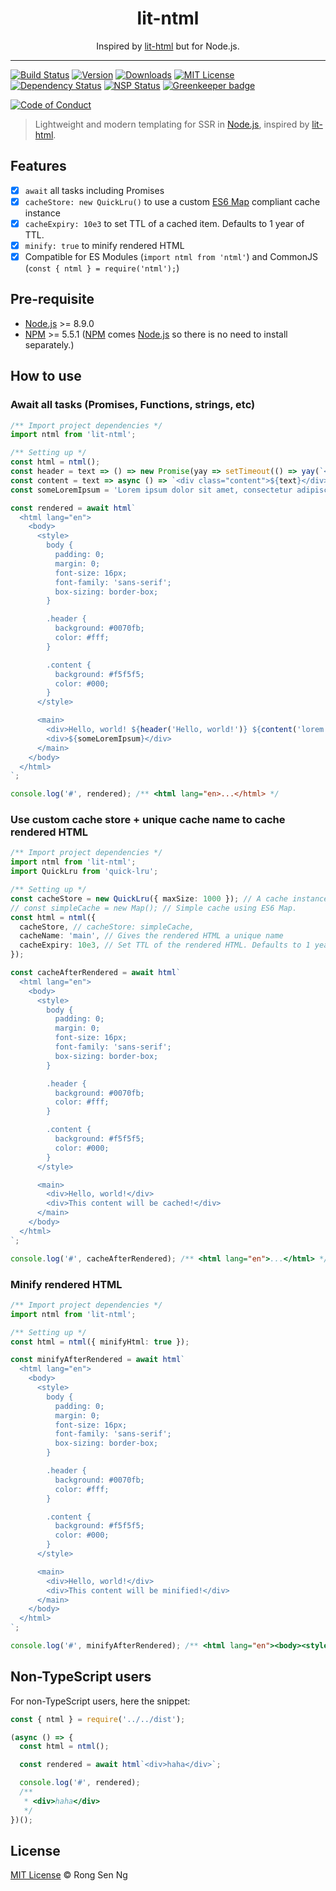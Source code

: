 <div align="center" style="text-align: center;">
  <h1 style="border-bottom: none;">lit-ntml</h1>

  <p>Inspired by <a href="https://github.com/PolymerLabs/lit-html" target="_blank" rel="noopener">lit-html</a> but for Node.js.</p>
</div>

<hr />


[![Build Status][travis-badge]][travis-url]
[![Version][version-badge]][version-url]
[![Downloads][downloads-badge]][downloads-url]
[![MIT License][mit-license-badge]][mit-license-url]
[![Dependency Status][daviddm-badge]][daviddm-url]
[![NSP Status][nsp-badge]][nsp-url]
[![Greenkeeper badge][greenkeeper-badge]][greenkeeper-url]

[![Code of Conduct][coc-badge]][coc-url]


> Lightweight and modern templating for SSR in [Node.js][node-js-url], inspired by [lit-html][lit-html-url].

## Features

- [x] `await` all tasks including Promises
- [x] `cacheStore: new QuickLru()` to use a custom [ES6 Map][es6-map-url] compliant cache instance
- [x] `cacheExpiry: 10e3` to set TTL of a cached item. Defaults to 1 year of TTL.
- [x] `minify: true` to minify rendered HTML
- [x] Compatible for ES Modules (`import ntml from 'ntml'`) and CommonJS (`const { ntml } = require('ntml');`)

## Pre-requisite

- [Node.js][node-js-url] >= 8.9.0
- [NPM][npm-url] >= 5.5.1 ([NPM][npm-url] comes [Node.js][node-js-url] so there is no need to install separately.)

## How to use

### Await all tasks (Promises, Functions, strings, etc)

```ts
/** Import project dependencies */
import ntml from 'lit-ntml';

/** Setting up */
const html = ntml();
const header = text => () => new Promise(yay => setTimeout(() => yay(`<div class="header">${text}</div>`), 3e3));
const content = text => async () => `<div class="content">${text}</div>`;
const someLoremIpsum = 'Lorem ipsum dolor sit amet, consectetur adipiscing elit.';

const rendered = await html`
  <html lang="en">
    <body>
      <style>
        body {
          padding: 0;
          margin: 0;
          font-size: 16px;
          font-family: 'sans-serif';
          box-sizing: border-box;
        }

        .header {
          background: #0070fb;
          color: #fff;
        }

        .content {
          background: #f5f5f5;
          color: #000;
        }
      </style>

      <main>
        <div>Hello, world! ${header('Hello, world!')} ${content('lorem ipsum')}</div>
        <div>${someLoremIpsum}</div>
      </main>
    </body>
  </html>
`;

console.log('#', rendered); /** <html lang="en>...</html> */
```

### Use custom cache store + unique cache name to cache rendered HTML

```ts
/** Import project dependencies */
import ntml from 'lit-ntml';
import QuickLru from 'quick-lru';

/** Setting up */
const cacheStore = new QuickLru({ maxSize: 1000 }); // A cache instance must be ES6 Map compliant.
// const simpleCache = new Map(); // Simple cache using ES6 Map.
const html = ntml({
  cacheStore, // cacheStore: simpleCache,
  cacheName: 'main', // Gives the rendered HTML a unique name
  cacheExpiry: 10e3, // Set TTL of the rendered HTML. Defaults to 1 year.
});

const cacheAfterRendered = await html`
  <html lang="en">
    <body>
      <style>
        body {
          padding: 0;
          margin: 0;
          font-size: 16px;
          font-family: 'sans-serif';
          box-sizing: border-box;
        }

        .header {
          background: #0070fb;
          color: #fff;
        }

        .content {
          background: #f5f5f5;
          color: #000;
        }
      </style>

      <main>
        <div>Hello, world!</div>
        <div>This content will be cached!</div>
      </main>
    </body>
  </html>
`;

console.log('#', cacheAfterRendered); /** <html lang="en">...</html> */
```

### Minify rendered HTML

```ts
/** Import project dependencies */
import ntml from 'lit-ntml';

/** Setting up */
const html = ntml({ minifyHtml: true });

const minifyAfterRendered = await html`
  <html lang="en">
    <body>
      <style>
        body {
          padding: 0;
          margin: 0;
          font-size: 16px;
          font-family: 'sans-serif';
          box-sizing: border-box;
        }

        .header {
          background: #0070fb;
          color: #fff;
        }

        .content {
          background: #f5f5f5;
          color: #000;
        }
      </style>

      <main>
        <div>Hello, world!</div>
        <div>This content will be minified!</div>
      </main>
    </body>
  </html>
`;

console.log('#', minifyAfterRendered); /** <html lang="en"><body><style>...</style><main>...</main></body></html> */
```

## Non-TypeScript users

For non-TypeScript users, here the snippet:

```js
const { ntml } = require('../../dist');

(async () => {
  const html = ntml();

  const rendered = await html`<div>haha</div>`;

  console.log('#', rendered);
  /**
   * <div>haha</div>
   */
})();
```

## License

[MIT License][mit-license-url] © Rong Sen Ng

[mit-license-url]: https://motss.mit-license.org
[node-js-url]: https://nodejs.org
[lit-html-url]: https://github.com/PolymerLabs/lit-html
[npm-url]: https://www.npmjs.com
[es6-map-url]: https://developer.mozilla.org/en-US/docs/Web/JavaScript/Reference/Global_Objects/Map

[travis-badge]: https://img.shields.io/travis/rust-lang/rust.svg?style=flat-square
[version-badge]: https://img.shields.io/npm/v/lit-ntml.svg?style=flat-square
[downloads-badge]: https://img.shields.io/npm/dm/lit-ntml.svg?style=flat-square
[mit-license-badge]: https://img.shields.io/github/license/mashape/apistatus.svg?style=flat-square
[nsp-badge]: https://nodesecurity.io/orgs/motss/projects/92a9a3b3-c0c8-4172-917d-f1c7e0d5ef9f/badge
[daviddm-badge]: https://img.shields.io/david/expressjs/express.svg?style=flat-square
[coc-badge]: https://img.shields.io/badge/code%20of-conduct-ff69b4.svg?style=flat-square
[greenkeeper-badge]: https://badges.greenkeeper.io/motss/lit-ntml.svg

[travis-url]: https://travis-ci.org/motss/lit-ntml
[version-url]: https://www.npmjs.com/package/lit-ntml
[downloads-url]: http://www.npmtrends.com/lit-ntml
[mit-license-url]: https://github.com/motss/lit-ntml/blob/master/LICENSE
[daviddm-url]: https://david-dm.org/motss/lit-ntml
[nsp-url]: https://nodesecurity.io/orgs/motss/projects/02c9094c-5d6f-4be4-b22b-8bced7a4997c
[coc-url]: https://github.com/motss/lit-ntml/blob/master/CODE_OF_CONDUCT.md
[greenkeeper-url]: https://greenkeeper.io/
